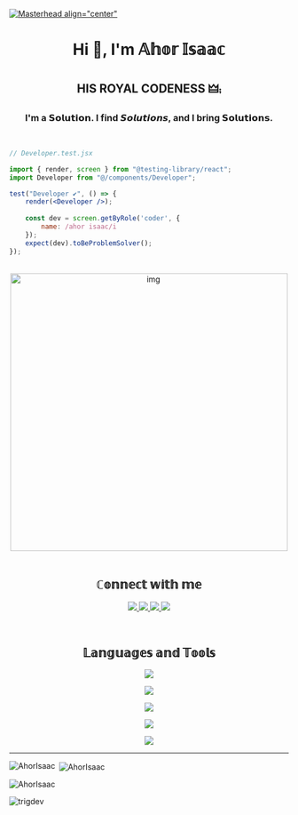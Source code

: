 [![Masterhead align="center"](https://i.ibb.co/0RKrVXHy/hrcportfolio.png)](https://ahorisaac.com)


<h1 align="center">Hi 👋, I'm 𝔸𝕙𝕠𝕣 𝕀𝕤𝕒𝕒𝕔</h1>
<h2 align="center"> HIS ROYAL CODENESS 🜲⨾</h2>
<h3 align="center"> I'm a 𝗦𝗼𝗹𝘂𝘁𝗶𝗼𝗻. I find 𝙎𝙤𝙡𝙪𝙩𝙞𝙤𝙣𝙨, and I bring 𝗦𝗼𝗹𝘂𝘁𝗶𝗼𝗻𝘀.</h3>

<br />

```jsx
// Developer.test.jsx

import { render, screen } from "@testing-library/react";
import Developer from "@/components/Developer";

test("Developer ✔", () => {
    render(<Developer />);
    
    const dev = screen.getByRole('coder', {
        name: /ahor isaac/i
    });
    expect(dev).toBeProblemSolver();
});
```

<br />


<div align="center"> 
    <img src="https://i.ibb.co/598n90P/ai-github-fighter.png" alt="img" width="500" height="500" />
</div>


<br />


<h2 align="center">ℂ𝕠𝕟𝕟𝕖𝕔𝕥 𝕨𝕚𝕥𝕙 𝕞𝕖</h2>
<p align="center">
  <a href="http://www.linkedin.com/in/ahor-isaac">
    <img src="https://skillicons.dev/icons?i=linkedin" />
  </a>
  <a href="https://www.instagram.com/hisroyalcodness/">
    <img src="https://skillicons.dev/icons?i=instagram" />
  </a>
  <a href="https://twitter.com/hisroyalcodness">
    <img src="https://skillicons.dev/icons?i=twitter" />
  </a>
  <a href="https://discordapp.com/channels/@me/8909/">
    <img src="https://skillicons.dev/icons?i=discord" />
  </a>    
</p>

<br />

<h2 align="center">𝕃𝕒𝕟𝕘𝕦𝕒𝕘𝕖𝕤 𝕒𝕟𝕕 𝕋𝕠𝕠𝕝𝕤</h2>

<p align="center">
  <a href="https://his-royal-codeness.netlify.app/">
    <img src="https://skillicons.dev/icons?i=html,css,bootstrap,tailwind,js,jquery" />
  </a>
</p>

<p align="center">
  <a href="https://his-royal-codeness.netlify.app/">
    <img src="https://skillicons.dev/icons?i=ts,react,redux" />
  </a>
</p>


<p align="center">
  <a href="https://his-royal-codeness.netlify.app/">
    <img src="https://skillicons.dev/icons?i=vite,git,github,jest,vscode,md,netlify" />
  </a>
</p>

<p align="center">
  <a href="https://his-royal-codeness.netlify.app/">
    <img src="https://skillicons.dev/icons?i=php,mysql,laravel" />
  </a>
</p>

<p align="center">
  <a href="https://his-royal-codeness.netlify.app/">
    <img src="https://skillicons.dev/icons?i=py" />
  </a>
</p>

<hr />


<p><img align="left" src="https://github-readme-stats.vercel.app/api/top-langs?username=AhorIsaac&show_icons=true&locale=en&layout=compact" alt="AhorIsaac" /></p>

<p>&nbsp;<img align="center" src="https://github-readme-stats.vercel.app/api?username=AhorIsaac&show_icons=true&locale=en" alt="AhorIsaac" /></p>

<p><img align="center" src="https://github-readme-streak-stats.herokuapp.com/?user=AhorIsaac&" alt="AhorIsaac" /></p>

<p align="left"> <img src="https://komarev.com/ghpvc/?username=trigdev&label=Profile%20views&color=0e75b6&style=flat" alt="trigdev" /> </p>
